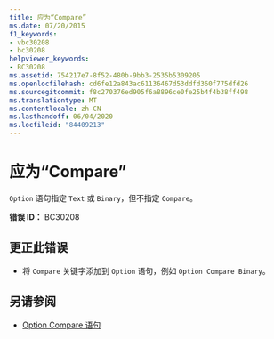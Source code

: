 ```yaml
---
title: 应为“Compare”
ms.date: 07/20/2015
f1_keywords:
- vbc30208
- bc30208
helpviewer_keywords:
- BC30208
ms.assetid: 754217e7-8f52-480b-9bb3-2535b5309205
ms.openlocfilehash: cd6fe12a843ac61136467d53ddfd360f775dfd26
ms.sourcegitcommit: f8c270376ed905f6a8896ce0fe25b4f4b38ff498
ms.translationtype: MT
ms.contentlocale: zh-CN
ms.lasthandoff: 06/04/2020
ms.locfileid: "84409213"
---
```

# <a name="compare-expected"></a>应为“Compare”
`Option` 语句指定 `Text` 或 `Binary`，但不指定 `Compare`。  
  
 **错误 ID：** BC30208  
  
## <a name="to-correct-this-error"></a>更正此错误  
  
- 将 `Compare` 关键字添加到 `Option` 语句，例如 `Option Compare Binary`。  
  
## <a name="see-also"></a>另请参阅

- [Option Compare 语句](../language-reference/statements/option-compare-statement.md)
